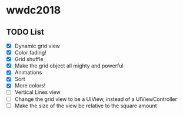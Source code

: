 # wwdc2018

## TODO List

- [x] Dynamic grid view
- [x] Color fading!
- [x] Grid shuffle
- [x] Make the grid object all mighty and powerful
- [x] Animations
- [x] Sort
- [x] More colors!
- [ ] Vertical Lines view
- [ ] Change the grid view to be a UIView, instead of a UIViewController
- [ ] Make the size of the view be relative to the square amount
